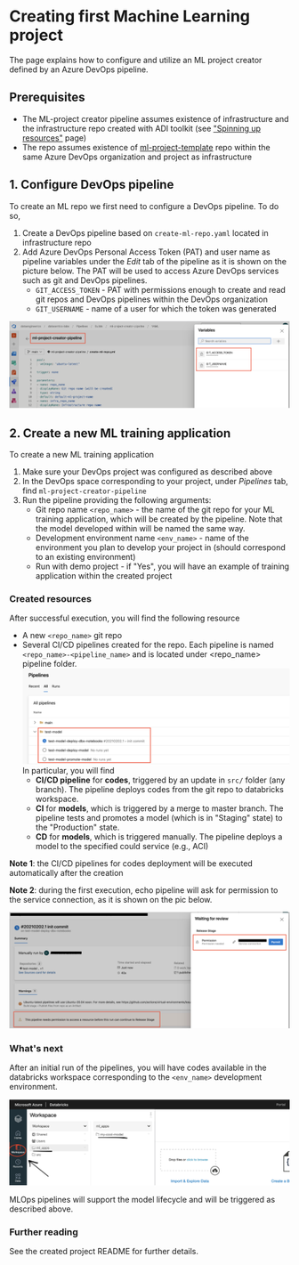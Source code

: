 # Creating first Machine Learning project 

The page explains how to configure and utilize an ML project creator defined by an Azure DevOps pipeline. 

## Prerequisites 

* The ML-project creator pipeline assumes existence of infrastructure and the infrastructure repo created with ADI toolkit (see ["Spinning up resources"](datalake-resources-setup.md) page)
* The repo assumes existence of [ml-project-template](https://dev.azure.com/dataengineerics/datasentics-labs/_git/ml-project-template) repo within the same Azure DevOps organization and project as infrastructure

## 1. Configure DevOps pipeline

To create an ML repo we first need to configure a DevOps pipeline. To do so, 

1. Create a DevOps pipeline based on `create-ml-repo.yaml` located in infrastructure repo
1. Add Azure DevOps Personal Access Token (PAT) and user name as pipeline variables under the *Edit* tab of the pipeline as it is shown on the picture below. The PAT will be used to access Azure DevOps services such as git and DevOps pipelines.
    * `GIT_ACCESS_TOKEN` - PAT with permissions enough to create and read git repos and DevOps pipelines within the DevOps organization
    * `GIT_USERNAME` - name of a user for which the token was generated

![](../images/mlproject_pipeline_vars.png)


## 2. Create a new ML training application

To create a new ML training application

1. Make sure your DevOps project was configured as described above 
1. In the DevOps space corresponding to your project, under *Pipelines* tab, find `ml-project-creator-pipeline`
1. Run the pipeline providing the following arguments:
    * Git repo name `<repo_name>` - the name of the git repo for your ML training application, which will be created by the pipeline. Note that the model developed within will be named the same way.
    * Development environment name `<env_name>` - name of the environment you plan to develop your project in (should correspond to an existing environment)
    * Run with demo project - if "Yes", you will have an example of training application within the created project

### Created resources 

After successful execution, you will find the following resource

* A new `<repo_name>` git repo
* Several CI/CD pipelines created for the repo. Each pipeline is named `<repo_name>-<pipeline_name>` and is located under <repo_name> pipeline folder. ![](../images/mlproject_pipeline_folder.png) In particular, you will find
    * **CI/CD pipeline** for **codes**, triggered by an update in `src/` folder (any branch). The pipeline deploys codes from the git repo to databricks workspace.
    * **CI** for **models**, which is triggered by a merge to master branch. The pipeline tests and promotes a model (which is in "Staging" state) to the "Production" state.
    * **CD** for **models**, which is triggered manually. The pipeline deploys a model to the specified could service (e.g., ACI)


**Note 1**: the CI/CD pipelines for codes deployment will be executed automatically after the creation 

**Note 2**: during the first execution, echo pipeline will ask for permission to the service connection, as it is shown on the pic below.

![](../images/mlproject_permission.png)


### What's next

After an initial run of the pipelines, you will have codes available in the databricks workspace corresponding to the `<env_name>` development environment. 

![](../images/mlproject_dbx_ws.png)

MLOps pipelines will support the model lifecycle and will be triggered as described above.

### Further reading

See the created project README for further details.

